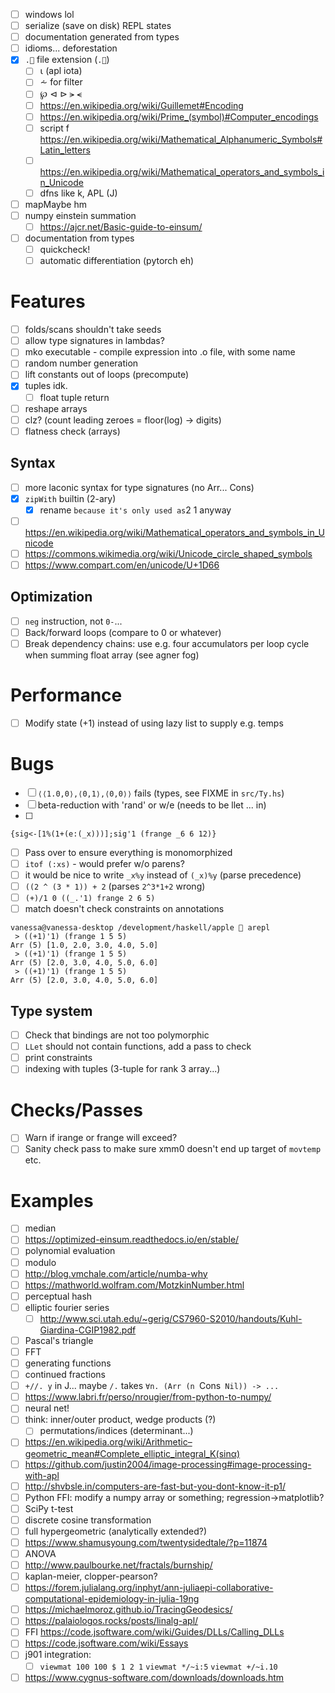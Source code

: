 - [ ] windows lol
- [ ] serialize (save on disk) REPL states
- [ ] documentation generated from types
- [ ] idioms... deforestation
- [x] `.🍎` file extension (`.🍏`)
  - [ ] ⍳ (apl iota)
  - [ ] ⩪ for filter
  - [ ] ℘ ⊲ ⊳ ⪫ ⪪
  - [ ] https://en.wikipedia.org/wiki/Guillemet#Encoding
  - [ ] https://en.wikipedia.org/wiki/Prime_(symbol)#Computer_encodings
  - [ ] script f https://en.wikipedia.org/wiki/Mathematical_Alphanumeric_Symbols#Latin_letters
  - [ ] https://en.wikipedia.org/wiki/Mathematical_operators_and_symbols_in_Unicode
  - [ ] dfns like k, APL (J)
- [ ] mapMaybe hm
- [ ] numpy einstein summation
  - [ ] https://ajcr.net/Basic-guide-to-einsum/
- [ ] documentation from types
  - [ ] quickcheck!
  - [ ] automatic differentiation (pytorch eh)
# Features
- [ ] folds/scans shouldn't take seeds
- [ ] allow type signatures in lambdas?
- [ ] mko executable - compile expression into .o file, with some name
- [ ] random number generation
- [ ] lift constants out of loops (precompute)
- [x] tuples idk.
  - [ ] float tuple return
- [ ] reshape arrays
- [ ] clz? (count leading zeroes = floor(log) -> digits)
- [ ] flatness check (arrays)
## Syntax
- [ ] more laconic syntax for type signatures (no Arr... Cons)
- [x] `zipWith` builtin (2-ary)
  - [x] rename ` because it's only used as `2 1 anyway
- [ ] https://en.wikipedia.org/wiki/Mathematical_operators_and_symbols_in_Unicode
- [ ] https://commons.wikimedia.org/wiki/Unicode_circle_shaped_symbols
- [ ] https://www.compart.com/en/unicode/U+1D66
## Optimization
- [ ] `neg` instruction, not `0-`...
- [ ] Back/forward loops (compare to 0 or whatever)
- [ ] Break dependency chains: use e.g. four accumulators per loop cycle when
  summing float array (see agner fog)
# Performance
- [ ] Modify state (+1) instead of using lazy list to supply e.g. temps
# Bugs
- [ ] `⟨⟨1.0,0⟩,⟨0,1⟩,⟨0,0⟩⟩` fails (types, see FIXME in `src/Ty.hs`)
- [ ] beta-reduction with 'rand' or w/e (needs to be llet ... in)
- [ ]
```
{sig<-[1%(1+(e:(_x)))];sig'1 (frange _6 6 12)}
```
- [ ] Pass over to ensure everything is monomorphized
- [ ] `itof (:xs)` - would prefer w/o parens?
- [ ] it would be nice to write `_x%y` instead of `(_x)%y` (parse precedence)
- [ ] `((2 ^ (3 * 1)) + 2` (parses `2^3*1+2` wrong)
- [ ] `(+)/1 0 ((_.'1) frange 2 6 5)`
- [ ] match doesn't check constraints on annotations
```
vanessa@vanessa-desktop /development/haskell/apple 🌸 arepl
 > ((+1)'1) (frange 1 5 5)
Arr (5) [1.0, 2.0, 3.0, 4.0, 5.0]
 > ((+1)'1) (frange 1 5 5)
Arr (5) [2.0, 3.0, 4.0, 5.0, 6.0]
 > ((+1)'1) (frange 1 5 5)
Arr (5) [2.0, 3.0, 4.0, 5.0, 6.0]
```
## Type system
- [ ] Check that bindings are not too polymorphic
- [ ] `LLet` should not contain functions, add a pass to check
- [ ] print constraints
- [ ] indexing with tuples (3-tuple for rank 3 array...)
# Checks/Passes
- [ ] Warn if irange or frange will exceed?
- [ ] Sanity check pass to make sure xmm0 doesn't end up target of `movtemp` etc.
# Examples
- [ ] median
- [ ] https://optimized-einsum.readthedocs.io/en/stable/
- [ ] polynomial evaluation
- [ ] modulo
- [ ] http://blog.vmchale.com/article/numba-why
- [ ] https://mathworld.wolfram.com/MotzkinNumber.html
- [ ] perceptual hash
- [ ] elliptic fourier series
  - [ ] http://www.sci.utah.edu/~gerig/CS7960-S2010/handouts/Kuhl-Giardina-CGIP1982.pdf
- [ ] Pascal's triangle
- [ ] FFT
- [ ] generating functions
- [ ] continued fractions
- [ ] `+//. y` in J... maybe `/.` takes `∀n. (Arr (n `Cons` Nil)) -> ...`
- [ ] https://www.labri.fr/perso/nrougier/from-python-to-numpy/
- [ ] neural net!
- [ ] think: inner/outer product, wedge products (?)
  - [ ] permutations/indices (determinant...)
- [ ] https://en.wikipedia.org/wiki/Arithmetic–geometric_mean#Complete_elliptic_integral_K(sinα)
- [ ] https://github.com/justin2004/image-processing#image-processing-with-apl
- [ ] http://shvbsle.in/computers-are-fast-but-you-dont-know-it-p1/
- [ ] Python FFI: modify a numpy array or something; regression->matplotlib?
- [ ] SciPy t-test
- [ ] discrete cosine transformation
- [ ] full hypergeometric (analytically extended?)
- [ ] https://www.shamusyoung.com/twentysidedtale/?p=11874
- [ ] ANOVA
- [ ] http://www.paulbourke.net/fractals/burnship/
- [ ] kaplan-meier, clopper-pearson?
- [ ] https://forem.julialang.org/inphyt/ann-juliaepi-collaborative-computational-epidemiology-in-julia-19ng
- [ ] https://michaelmoroz.github.io/TracingGeodesics/
- [ ] https://palaiologos.rocks/posts/linalg-apl/
- [ ] FFI https://code.jsoftware.com/wiki/Guides/DLLs/Calling_DLLs
- [ ] https://code.jsoftware.com/wiki/Essays
- [ ] j901 integration:
  - [ ] `viewmat 100 100 $ 1 2 1` `viewmat */~i:5` `viewmat +/~i.10`
- [ ] https://www.cygnus-software.com/downloads/downloads.htm

